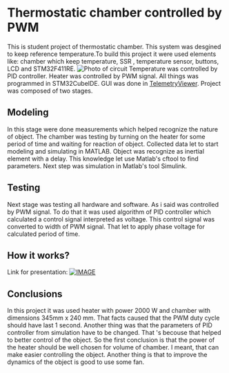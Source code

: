 # Thermostatic chamber controlled by PWM

This is student project of thermostatic chamber. This system was desgined to keep reference temperature.To build this project 
it were used elements like: chamber which keep temperature, SSR , temperature sensor, buttons, LCD and STM32F411RE.
![Photo of circuit](uklad.jpg "Photo of circuit")
Temperature was controlled by PID controller. Heater was controlled by PWM
signal. All things was programmed in STM32CubeIDE. GUI was done
in [TelemetryViewer](http://www.farrellf.com/TelemetryViewer/).
Project was composed of two stages. 

## Modeling
In this stage were done measurements which helped recognize the nature of object. The chamber was
testing by turning on the heater for some period of time and waiting for reaction of object.
Collected data let to start modeling and simulating in MATLAB. Object was recognize as
inertial element with a delay. This knowledge let use Matlab's cftool to find parameters. Next step was
simulation in Matlab's tool Simulink. 
## Testing 
Next stage was testing all hardware and software. As i said was 
controlled by PWM signal. To do that it was used algorithm of PID controller which
calculated a control signal interpreted as voltage. This control signal was
converted to width of PWM signal. That let to apply phase voltage for calculated period of time.
## How it works?
Link for presentation: 
[![IMAGE](https://img.youtube.com/vi/VIDEO_ID/maxresdefault.jpg)](https://youtu.be/v-I5uuCyCsk)

## Conclusions
In this project it was used heater with power 2000 W and chamber with dimensions 345mm x 240 mm. That facts caused
that the PWM duty cycle should have last 1 second. Another thing was that the parameters of
PID controller from simulation have to be changed. That 's becouse that helped to better control of the object. So the first
conclusion is that the power of the heater should be 
well chosen for volume of chamber. I meant, that can make easier controlling the object. Another thing is that to
improve the dynamics of the object is good to use some fan.
